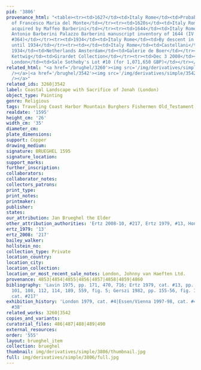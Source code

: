 ```yaml
---
pid: '3806'
provenance_html: "<table><tr><td>1627</td><td>Italy Rome</td><td>Probably in the Collection
  of Francesco Maria del Monte</td></tr><tr><td>1620s</td><td>Italy Rome</td><td>Probably
  acquired by Maffeo Barberini</td></tr><tr><td>1644</td><td>Italy Rome</td><td>Cardinal
  Antonio Barberini Palazzo Barberini manuscript inventory of 1644 (IV inv.44 p.31
  #364)</td></tr><tr><td>1934</td><td>Italy Rome</td><td>By descent in Barberini Collection
  until 1934</td></tr><tr><td></td><td>Italy Rome</td><td>Castellani</td></tr><tr><td>Before
  1934</td><td>Netherlands Amsterdam</td><td>Galerie de Boer</td></tr><tr><td>1979</td><td>Germany
  Kettwig</td><td>Girardet Collection</td></tr><tr><td>Dec 3 2008</td><td>England
  London</td><td>Sale Sotheby's Lot #10 (for 1,071,650 GBP)</td></tr></table>"
related_html: "<a href='/brughel/3260'><img src='/img/derivatives/simple/3260/thumbnail.jpg'
  /></a>|<a href='/brughel/3542'><img src='/img/derivatives/simple/3542/thumbnail.jpg'
  /></a>"
related_ids: 3260|3542
label: Coastal Landscape with Sacrifice of Jonah (London)
object_type: Painting
genre: Religious
tags: Traveling Coast Harbor Mountain Burghers Fishermen Old_Testament Boat
realdate: '1595'
height_cm: '26'
width_cm: '35'
diameter_cm: 
plate_dimensions: 
support: Copper
drawing_medium: 
signature: BRUEGHEL 1595
signature_location: 
support_marks: 
further_inscription: 
collaborators: 
collaborator_notes: 
collectors_patrons: 
print_type: 
print_notes: 
printmaker: 
publisher: 
states: 
our_attribution: Jan Brueghel the Elder
other_attribution_authorities: 'Ertz 2008-10, #217, Ertz 1979, #13, Honig database'
ertz_1979: '13'
ertz_2008: '217'
bailey_walker: 
hollstein_no: 
collection_type: Private
location_country: 
location_city: 
location_collection: 
location_or_most_recent_sale_notes: London, Johnny van Haeften Ltd.
provenance: 4853|4854|4855|4856|4857|4858|4859|4860
bibliography: 'Lavin 1975, pp. 171, 470, 716; Ertz 1979, cat. #13, pp. 28, 90, 92-3,
  101, 108, 112, 114, 189, 559, fig. 5; Gerszi 1982, pp. 155-56, fig. 11; Ertz 2008-10,
  cat. #217'
exhibition_history: 'London 1979, cat. #4|Essen/Vienna 1997-98, cat. #49|Cremona 1998,
  #38'
related_works: 3260|3542
copies_and_variants: 
curatorial_files: 486|487|488|489|490
external_resources: 
order: '555'
layout: brueghel_item
collection: brueghel
thumbnail: img/derivatives/simple/3806/thumbnail.jpg
full: img/derivatives/simple/3806/full.jpg
---
```

